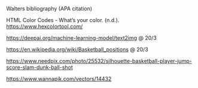 Walters bibliography (APA citation)

HTML Color Codes - What’s your color. (n.d.). https://www.hexcolortool.com/

https://deepai.org/machine-learning-model/text2img @ 20/3

https://en.wikipedia.org/wiki/Basketball_positions @ 20/3

https://www.needpix.com/photo/25532/silhouette-basketball-player-jump-score-slam-dunk-ball-shot

https://www.wannapik.com/vectors/14432